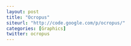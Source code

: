 ```yaml
---
layout: post
title: "Ocropus"
siteurl: "http://code.google.com/p/ocropus/"
categories: [Graphics]
twitter: ocropus
---
```

